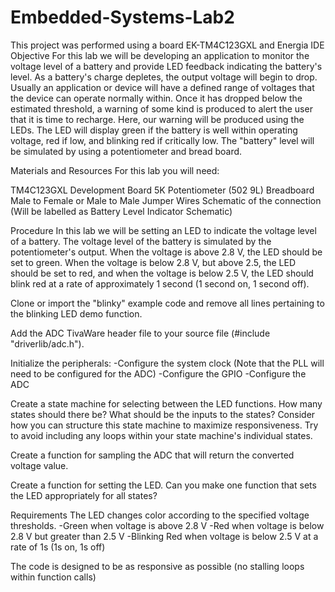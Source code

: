 # Embedded-Systems-Lab2
This project was performed using a board EK-TM4C123GXL and Energia IDE
Objective
For this lab we will be developing an application to monitor the voltage level of a battery and provide LED feedback indicating the battery's level. As a battery's charge depletes, the output voltage will begin to drop. Usually an application or device will have a defined range of voltages that the device can operate normally within. Once it has dropped below the estimated threshold, a warning of some kind is produced to alert the user that it is time to recharge. Here, our warning will be produced using the LEDs. The LED will display green if the battery is well within operating voltage, red if low, and blinking red if critically low. The "battery" level will be simulated by using a potentiometer and bread board.

Materials and Resources
For this lab you will need:

TM4C123GXL Development Board
5K Potentiometer (502 9L)
Breadboard
Male to Female or Male to Male Jumper Wires
Schematic of the connection (Will be labelled as Battery Level Indicator Schematic)

Procedure
In this lab we will be setting an LED to indicate the voltage level of a battery. The voltage level of the battery is simulated by the potentiometer's output. When the voltage is above 2.8 V, the LED should be set to green. When the voltage is below 2.8 V, but above 2.5, the LED should be set to red, and when the voltage is below 2.5 V, the LED should blink red at a rate of approximately 1 second (1 second on, 1 second off).

Clone or import the "blinky" example code and remove all lines pertaining to the blinking LED demo function.

Add the ADC TivaWare header file to your source file (#include "driverlib/adc.h").

Initialize the peripherals:
-Configure the system clock (Note that the PLL will need to be configured for the ADC)
-Configure the GPIO
-Configure the ADC

Create a state machine for selecting between the LED functions. How many states should there be? What should be the inputs to the states? Consider how you can structure this state machine to maximize responsiveness. Try to avoid including any loops within your state machine's individual states.

Create a function for sampling the ADC that will return the converted voltage value.

Create a function for setting the LED. Can you make one function that sets the LED appropriately for all states?

Requirements
The LED changes color according to the specified voltage thresholds.
-Green when voltage is above 2.8 V
-Red when voltage is below 2.8 V but greater than 2.5 V
-Blinking Red when voltage is below 2.5 V at a rate of 1s (1s on, 1s off)

The code is designed to be as responsive as possible (no stalling loops within function calls)
